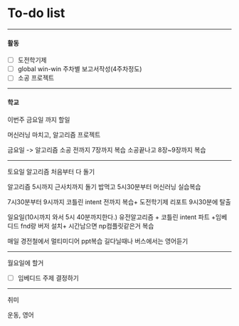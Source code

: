 # To-do list

----------------
#### 활동

- [ ] 도전학기제
- [ ] global win-win 주차별 보고서작성(4주차정도)
- [ ] 소공 프로젝트

-------------
#### 학교


이번주 금요일 까지 할일 

머신러닝 마치고, 알고리즘 프로젝트

금요일 -> 알고리즘 소공 전까지 7장까지 복습
소공끝나고 8장~9장까지 복습

-------------------
토요일
알고리즘 처음부터 다 돌기

알고리즘 5시까지 근사치까지 돌기
밥먹고 5시30분부터 머신러닝 실습복습

7시30분부터 9시까지 코틀린 intent 전까지 복습+ 도전학기제 리포트 9시30분에 탈출

일요일(10시까지 와서 5시 40분까지한다.)
유전알고리즘 + 코틀린 intent 파트 +임베디드 fnd랑 버저 설치+ 시간남으면 np컴플릿같은거 복습


매일 경전철에서 멀티미디어 ppt복습 
길다닐때나 버스에서는 영어듣기


---------------
월요일에  할거

- [ ] 임베디드 주제 결정하기

-------------
취미

운동, 영어